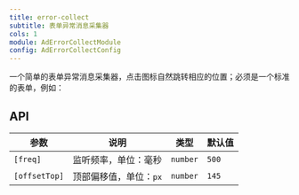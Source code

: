 ```yaml
---
title: error-collect
subtitle: 表单异常消息采集器
cols: 1
module: AdErrorCollectModule
config: AdErrorCollectConfig
---
```


一个简单的表单异常消息采集器，点击图标自然跳转相应的位置；必须是一个标准的表单，例如：

## API

参数 | 说明 | 类型 | 默认值
----|------|-----|------
`[freq]` | 监听频率，单位：毫秒 | `number` | `500`
`[offsetTop]` | 顶部偏移值，单位：`px` | `number` | `145`
